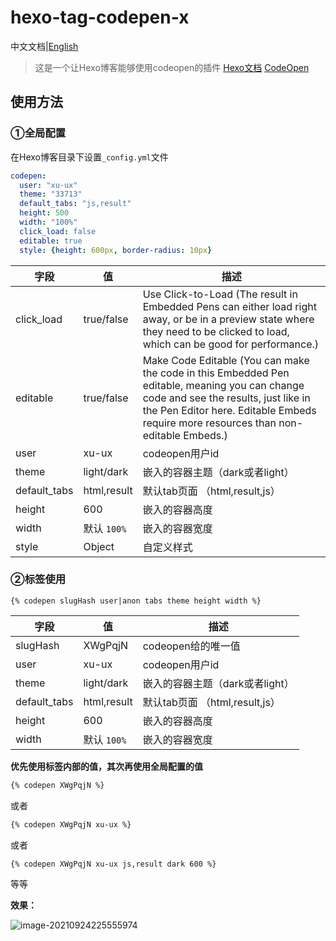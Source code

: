 # hexo-tag-codepen-x

中文文档|[English](../README.md)

> 这是一个让Hexo博客能够使用codeopen的插件
> [Hexo文档](https://hexo.io/zh-cn/docs/)
> [CodeOpen](https://codepen.io/pen/)

## 使用方法

### ①全局配置

在Hexo博客目录下设置`_config.yml`文件

```yaml
codepen:
  user: "xu-ux"
  theme: "33713"
  default_tabs: "js,result"
  height: 500
  width: "100%"
  click_load: false
  editable: true
  style: {height: 600px, border-radius: 10px}
```

字段          | 值            | 描述
-------------|---------------|-----------
click_load   | true/false    | Use Click-to-Load (The result in Embedded Pens can either load right away, or be in a preview state where they need to be clicked to load, which can be good for performance.)
editable     | true/false    | Make Code Editable (You can make the code in this Embedded Pen editable, meaning you can change code and see the results, just like in the Pen Editor here. Editable Embeds require more resources than non-editable Embeds.)
user         | xu-ux         | codeopen用户id
theme        | light/dark    | 嵌入的容器主题（dark或者light）
default_tabs | html,result   | 默认tab页面  （html,result,js）
height       | 600           | 嵌入的容器高度
width        | 默认 `100%`    | 嵌入的容器宽度 
style        | Object        | 自定义样式

### ②标签使用

```ejs
{% codepen slugHash user|anon tabs theme height width %}
```

字段          | 值            | 描述
-------------|---------------|-----------
slugHash     | XWgPqjN       | codeopen给的唯一值
user         | xu-ux         | codeopen用户id
theme        | light/dark    | 嵌入的容器主题（dark或者light）
default_tabs | html,result   | 默认tab页面  （html,result,js）
height       | 600           | 嵌入的容器高度
width        | 默认 `100%`    | 嵌入的容器宽度 

**优先使用标签内部的值，其次再使用全局配置的值**

```md
{% codepen XWgPqjN %}
```
或者
```md
{% codepen XWgPqjN xu-ux %}
```
或者
```md
{% codepen XWgPqjN xu-ux js,result dark 600 %}
```
等等



**效果：**

![image-20210924225555974](https://cdn.jsdelivr.net/gh/xu-ux/static/img/blog/2021/202109242256549.png)
